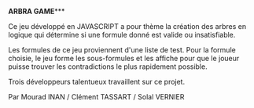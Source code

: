****************ARBRA GAME*******************

Ce jeu développé en JAVASCRIPT a pour thème la création des arbres en logique qui détermine si une formule donné est
valide ou insatisfiable.

Les formules de ce jeu proviennent d'une liste de test.
Pour la formule choisie, le jeu forme les sous-formules et les affiche pour que le joueur puisse trouver les contradictions le plus rapidement possible.

Trois développeurs talentueux travaillent sur ce projet.


Par Mourad INAN / Clément TASSART / Solal VERNIER
